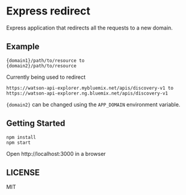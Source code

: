 # Express redirect

Express application that redirects all the requests to a new domain.

## Example

```
{domain1}/path/to/resource to
{domain2}/path/to/resource
```
Currently being used to redirect

```
https://watson-api-explorer.mybluemix.net/apis/discovery-v1 to
https://watson-api-explorer.ng.bluemix.net/apis/discovery-v1
```
`{domain2}` can be changed using the `APP_DOMAIN` environment variable.

## Getting Started

```
npm install
npm start
```

Open http://localhost:3000 in a browser


## LICENSE
MIT


